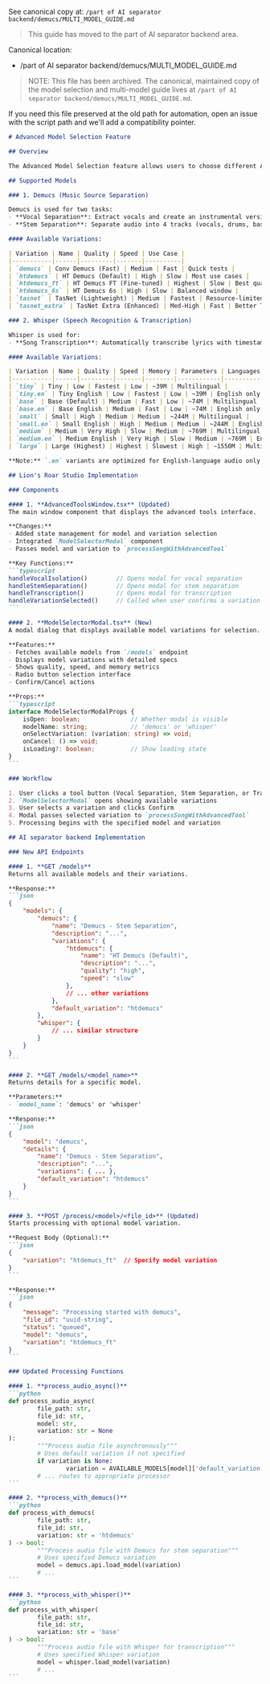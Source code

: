 <!-- Pointer: moved to /part of AI separator backend/demucs/MULTI_MODEL_GUIDE.md -->

See canonical copy at: `/part of AI separator backend/demucs/MULTI_MODEL_GUIDE.md`
> This guide has moved to the part of AI separator backend area.

Canonical location:

- /part of AI separator backend/demucs/MULTI_MODEL_GUIDE.md

> NOTE: This file has been archived. The canonical, maintained copy of the model selection and multi-model guide lives at `/part of AI separator backend/demucs/MULTI_MODEL_GUIDE.md`.

If you need this file preserved at the old path for automation, open an issue with the script path and we'll add a compatibility pointer.
````markdown
# Advanced Model Selection Feature

## Overview

The Advanced Model Selection feature allows users to choose different AI models and their variations for audio processing tasks in Lion's Roar Karaoke Studio. This gives users fine-grained control over the trade-off between processing speed and output quality.

## Supported Models

### 1. Demucs (Music Source Separation)

Demucs is used for two tasks:
- **Vocal Separation**: Extract vocals and create an instrumental version
- **Stem Separation**: Separate audio into 4 tracks (vocals, drums, bass, other)

#### Available Variations:

| Variation | Name | Quality | Speed | Use Case |
|-----------|------|---------|-------|----------|
| `demucs` | Conv Demucs (Fast) | Medium | Fast | Quick tests |
| `htdemucs` | HT Demucs (Default) | High | Slow | Most use cases |
| `htdemucs_ft` | HT Demucs FT (Fine-tuned) | Highest | Slow | Best quality |
| `htdemucs_6s` | HT Demucs 6s | High | Slow | Balanced window |
| `tasnet` | TasNet (Lightweight) | Medium | Fastest | Resource-limited |
| `tasnet_extra` | TasNet Extra (Enhanced) | Med-High | Fast | Better TasNet |

### 2. Whisper (Speech Recognition & Transcription)

Whisper is used for:
- **Song Transcription**: Automatically transcribe lyrics with timestamps

#### Available Variations:

| Variation | Name | Quality | Speed | Memory | Parameters | Languages |
|-----------|------|---------|-------|--------|------------|-----------|
| `tiny` | Tiny | Low | Fastest | Low | ~39M | Multilingual |
| `tiny.en` | Tiny English | Low | Fastest | Low | ~39M | English only |
| `base` | Base (Default) | Medium | Fast | Low | ~74M | Multilingual |
| `base.en` | Base English | Medium | Fast | Low | ~74M | English only |
| `small` | Small | High | Medium | Medium | ~244M | Multilingual |
| `small.en` | Small English | High | Medium | Medium | ~244M | English only |
| `medium` | Medium | Very High | Slow | Medium | ~769M | Multilingual |
| `medium.en` | Medium English | Very High | Slow | Medium | ~769M | English only |
| `large` | Large (Highest) | Highest | Slowest | High | ~1550M | Multilingual |

**Note:** `.en` variants are optimized for English-language audio only and run faster than multilingual variants.

## Lion's Roar Studio Implementation

### Components

#### 1. **AdvancedToolsWindow.tsx** (Updated)
The main window component that displays the advanced tools interface.

**Changes:**
- Added state management for model and variation selection
- Integrated `ModelSelectorModal` component
- Passes model and variation to `processSongWithAdvancedTool`

**Key Functions:**
```typescript
handleVocalIsolation()        // Opens modal for vocal separation
handleStemSeparation()        // Opens modal for stem separation  
handleTranscription()         // Opens modal for transcription
handleVariationSelected()     // Called when user confirms a variation
```

#### 2. **ModelSelectorModal.tsx** (New)
A modal dialog that displays available model variations for selection.

**Features:**
- Fetches available models from `/models` endpoint
- Displays model variations with detailed specs
- Shows quality, speed, and memory metrics
- Radio button selection interface
- Confirm/Cancel actions

**Props:**
```typescript
interface ModelSelectorModalProps {
	isOpen: boolean;              // Whether modal is visible
	modelName: string;            // 'demucs' or 'whisper'
	onSelectVariation: (variation: string) => void;
	onCancel: () => void;
	isLoading?: boolean;          // Show loading state
}
```

### Workflow

1. User clicks a tool button (Vocal Separation, Stem Separation, or Transcribe)
2. `ModelSelectorModal` opens showing available variations
3. User selects a variation and clicks Confirm
4. Modal passes selected variation to `processSongWithAdvancedTool`
5. Processing begins with the specified model and variation

## AI separator backend Implementation

### New API Endpoints

#### 1. **GET /models**
Returns all available models and their variations.

**Response:**
```json
{
	"models": {
		"demucs": {
			"name": "Demucs - Stem Separation",
			"description": "...",
			"variations": {
				"htdemucs": {
					"name": "HT Demucs (Default)",
					"description": "...",
					"quality": "high",
					"speed": "slow"
				},
				// ... other variations
			},
			"default_variation": "htdemucs"
		},
		"whisper": {
			// ... similar structure
		}
	}
}
```

#### 2. **GET /models/<model_name>**
Returns details for a specific model.

**Parameters:**
- `model_name`: 'demucs' or 'whisper'

**Response:**
```json
{
	"model": "demucs",
	"details": {
		"name": "Demucs - Stem Separation",
		"description": "...",
		"variations": { ... },
		"default_variation": "htdemucs"
	}
}
```

#### 3. **POST /process/<model>/<file_id>** (Updated)
Starts processing with optional model variation.

**Request Body (Optional):**
```json
{
	"variation": "htdemucs_ft"  // Specify model variation
}
```

**Response:**
```json
{
	"message": "Processing started with demucs",
	"file_id": "uuid-string",
	"status": "queued",
	"model": "demucs",
	"variation": "htdemucs_ft"
}
```

### Updated Processing Functions

#### 1. **process_audio_async()**
```python
def process_audio_async(
		file_path: str,
		file_id: str,
		model: str,
		variation: str = None
):
		"""Process audio file asynchronously"""
		# Uses default variation if not specified
		if variation is None:
				variation = AVAILABLE_MODELS[model]['default_variation']
		# ... routes to appropriate processor
```

#### 2. **process_with_demucs()**
```python
def process_with_demucs(
		file_path: str,
		file_id: str,
		variation: str = 'htdemucs'
) -> bool:
		"""Process audio file with Demucs for stem separation"""
		# Uses specified Demucs variation
		model = demucs.api.load_model(variation)
		# ...
```

#### 3. **process_with_whisper()**
```python
def process_with_whisper(
		file_path: str,
		file_id: str,
		variation: str = 'base'
) -> bool:
		"""Process audio file with Whisper for transcription"""
		# Uses specified Whisper variation
		model = whisper.load_model(variation)
		# ...
```

````

